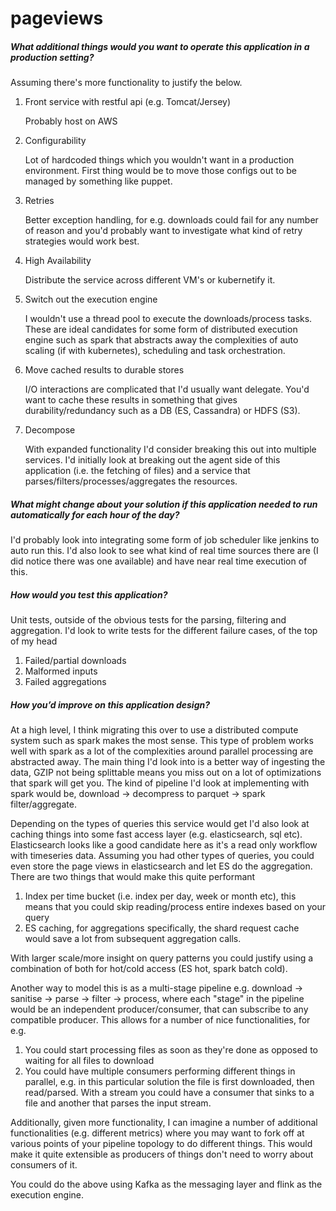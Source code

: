 # pageviews
<h5>What additional things would you want to operate this application in a production setting?</h5>

Assuming there's more functionality to justify the below.

1) Front service with restful api (e.g. Tomcat/Jersey)
    
    Probably host on AWS

2) Configurability
    
    Lot of hardcoded things which you wouldn't want in a production environment. First thing would be to move those configs out to be managed by something like puppet.

3) Retries
   
    Better exception handling, for e.g. downloads could fail for any number of reason and you'd probably want to investigate what kind of retry strategies would work best.
    
4) High Availability

    Distribute the service across different VM's or kubernetify it.
    
5) Switch out the execution engine

    I wouldn't use a thread pool to execute the downloads/process tasks. These are ideal candidates for some form of distributed execution engine such as spark that abstracts away the complexities of auto scaling (if with kubernetes), scheduling and task orchestration.

6) Move cached results to durable stores

    I/O interactions are complicated that I'd usually want delegate. You'd want to cache these results in something that gives durability/redundancy such as a DB (ES, Cassandra) or HDFS (S3).

7) Decompose

    With expanded functionality I'd consider breaking this out into multiple services. I'd initially look at breaking out the agent side of this application (i.e. the fetching of files) and a service that parses/filters/processes/aggregates the resources.
     
<h5>What might change about your solution if this application needed to run automatically for each hour of the day?</h5>

I'd probably look into integrating some form of job scheduler like jenkins to auto run this. I'd also look to see what kind of real time sources there are (I did notice there was one available) and have near real time execution of this.

<h5>How would you test this application?</h5>

Unit tests, outside of the obvious tests for the parsing, filtering and aggregation. I'd look to write tests for the different failure cases, of the top of my head
1) Failed/partial downloads
2) Malformed inputs
3) Failed aggregations

<h5>How you’d improve on this application design?</h5>

At a high level, I think migrating this over to use a distributed compute system such as spark makes the most sense. This type of problem works well with spark as a lot of the complexities around parallel processing are abstracted away. The main thing I'd look into is a better way of ingesting the data, GZIP not being splittable means you miss out on a lot of optimizations that spark will get you. The kind of pipeline I'd look at implementing with spark would be, download -> decompress to parquet -> spark filter/aggregate. 

Depending on the types of queries this service would get I'd also look at caching things into some fast access layer (e.g. elasticsearch, sql etc). Elasticsearch looks like a good candidate here as it's a read only workflow with timeseries data. Assuming you had other types of queries, you could even store the page views in elasticsearch and let ES do the aggregation. There are two things that would make this quite performant
1) Index per time bucket (i.e. index per day, week or month etc), this means that you could skip reading/process entire indexes based on your query
2) ES caching, for aggregations specifically, the shard request cache would save a lot from subsequent aggregation calls.

With larger scale/more insight on query patterns you could justify using a combination of both for hot/cold access (ES hot, spark batch cold).

Another way to model this is as a multi-stage pipeline e.g. download -> sanitise -> parse -> filter -> process, where each "stage" in the pipeline would be an independent producer/consumer, that can subscribe to any compatible producer. This allows for a number of nice functionalities, for e.g.
1) You could start processing files as soon as they're done as opposed to waiting for all files to download
2) You could have multiple consumers performing different things in parallel, e.g. in this particular solution the file is first downloaded, then read/parsed. With a stream you could have a consumer that sinks to a file and another that parses the input stream.

Additionally, given more functionality, I can imagine a number of additional functionalities (e.g. different metrics) where you may want to fork off at various points of your pipeline topology to do different things. This would make it quite extensible as producers of things don't need to worry about consumers of it.

You could do the above using Kafka as the messaging layer and flink as the execution engine.
